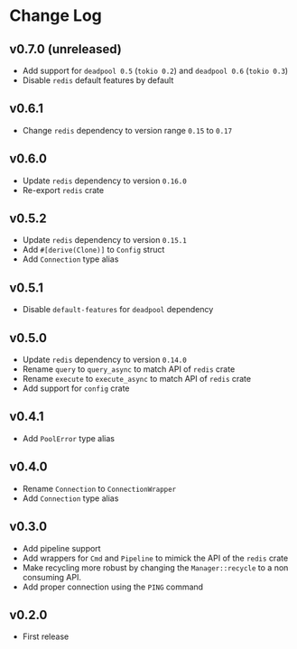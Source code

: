 # Change Log

## v0.7.0 (unreleased)

* Add support for `deadpool 0.5` (`tokio 0.2`) and `deadpool 0.6` (`tokio 0.3`)
* Disable `redis` default features by default

## v0.6.1

* Change `redis` dependency to version range `0.15` to `0.17`

## v0.6.0

* Update `redis` dependency to version `0.16.0`
* Re-export `redis` crate

## v0.5.2

* Update `redis` dependency to version `0.15.1`
* Add `#[derive(Clone)]` to `Config` struct
* Add `Connection` type alias

## v0.5.1

* Disable `default-features` for `deadpool` dependency

## v0.5.0

* Update `redis` dependency to version `0.14.0`
* Rename `query` to `query_async` to match API of `redis` crate
* Rename `execute` to `execute_async` to match API of `redis` crate
* Add support for `config` crate

## v0.4.1

* Add `PoolError` type alias

## v0.4.0

* Rename `Connection` to `ConnectionWrapper`
* Add `Connection` type alias

## v0.3.0

* Add pipeline support
* Add wrappers for `Cmd` and `Pipeline` to mimick the API of the `redis` crate
* Make recycling more robust by changing the `Manager::recycle` to a non
  consuming API.
* Add proper connection using the `PING` command

## v0.2.0

* First release
